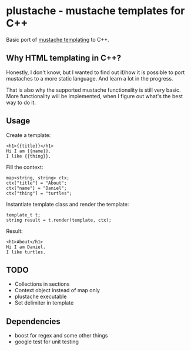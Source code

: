 # plustache - mustache templates for C++
Basic port of [mustache templating](http://mustache.github.com) to C++.

## Why HTML templating in C++?
Honestly, I don't know, but I wanted to find out if/how it is
possible to port mustaches to a more static language.
And learn a lot in the progress.

That is also why the supported mustache functionality is still
very basic. More functionality
will be implemented, when I figure out what's the best way to do it.

## Usage
Create a template:

    <h1>{{title}}</h1>
    Hi I am {{name}}.
    I like {{thing}}.

Fill the context:

    map<string, string> ctx;
    ctx["title"] = "About";
    ctx["name"] = "Daniel";
    ctx["thing"] = "turtles";

Instantiate template class and render the template:

    template_t t;
    string result = t.render(template, ctx);

Result:

    <h1>About</h1>
    Hi I am Daniel.
    I like turtles.

## TODO
* Collections in sections
* Context object instead of map only
* plustache executable
* Set delimiter in template

## Dependencies
* boost for regex and some other things
* google test for unit testing
